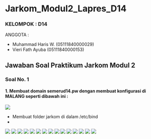 # Jarkom_Modul2_Lapres_D14

### KELOMPOK        : D14
ANGGOTA         :

* Muhammad Haris W.     (05111840000029)
* Vieri Fath Ayuba      (05111840000153)

## Jawaban Soal Praktikum Jarkom Modul 2

### Soal No. 1
#### 1. Membuat domain semerud14.pw dengan membuat konfigurasi di MALANG seperti dibawah ini :
<img src="https://github.com/vierifath/Jarkom_Modul2_Lapres_D14/blob/main/images/1A.JPG" >

- Membuat folder jarkom di dalam /etc/bind
- 

<img src="https://github.com/vierifath/Jarkom_Modul2_Lapres_D14/blob/main/images/1A.JPG" >
<img src="https://github.com/vierifath/Jarkom_Modul2_Lapres_D14/blob/main/images/1A.JPG" >
<img src="https://github.com/vierifath/Jarkom_Modul2_Lapres_D14/blob/main/images/1A.JPG" >
<img src="https://github.com/vierifath/Jarkom_Modul2_Lapres_D14/blob/main/images/1A.JPG" >
<img src="https://github.com/vierifath/Jarkom_Modul2_Lapres_D14/blob/main/images/1A.JPG" >
<img src="https://github.com/vierifath/Jarkom_Modul2_Lapres_D14/blob/main/images/1A.JPG" >
<img src="https://github.com/vierifath/Jarkom_Modul2_Lapres_D14/blob/main/images/1A.JPG" >
<img src="https://github.com/vierifath/Jarkom_Modul2_Lapres_D14/blob/main/images/1A.JPG" >
<img src="https://github.com/vierifath/Jarkom_Modul2_Lapres_D14/blob/main/images/1A.JPG" >
<img src="https://github.com/vierifath/Jarkom_Modul2_Lapres_D14/blob/main/images/1A.JPG" >
<img src="https://github.com/vierifath/Jarkom_Modul2_Lapres_D14/blob/main/images/1A.JPG" >
<img src="https://github.com/vierifath/Jarkom_Modul2_Lapres_D14/blob/main/images/1A.JPG" >
<img src="https://github.com/vierifath/Jarkom_Modul2_Lapres_D14/blob/main/images/1A.JPG" >
<img src="https://github.com/vierifath/Jarkom_Modul2_Lapres_D14/blob/main/images/1A.JPG" >
<img src="https://github.com/vierifath/Jarkom_Modul2_Lapres_D14/blob/main/images/1A.JPG" >







